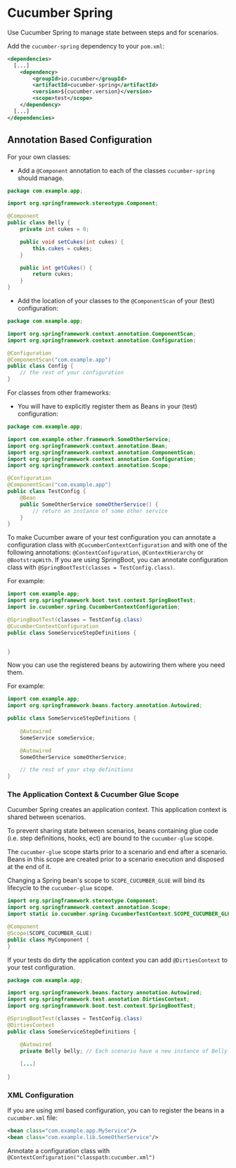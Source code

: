 Cucumber Spring
===============

Use Cucumber Spring to manage state between steps and for scenarios.

Add the `cucumber-spring` dependency to your `pom.xml`:

```xml
<dependencies>
  [...]
    <dependency>
        <groupId>io.cucumber</groupId>
        <artifactId>cucumber-spring</artifactId>
        <version>${cucumber.version}</version>
        <scope>test</scope>
    </dependency>
  [...]
</dependencies>
```

## Annotation Based Configuration

For your own classes:

* Add a `@Component` annotation to each of the classes `cucumber-spring` should
manage.
```java
package com.example.app;

import org.springframework.stereotype.Component;

@Component
public class Belly {
    private int cukes = 0;

    public void setCukes(int cukes) {
        this.cukes = cukes;
    }

    public int getCukes() {
        return cukes;
    }
}
```
* Add the location of your classes to the `@ComponentScan` of your (test)
configuration:

```java
package com.example.app;

import org.springframework.context.annotation.ComponentScan;
import org.springframework.context.annotation.Configuration;

@Configuration
@ComponentScan("com.example.app")
public class Config {
    // the rest of your configuration
}
```

For classes from other frameworks:

* You will have to explicitly register them as Beans in your (test) configuration:

```java
package com.example.app;

import com.example.other.framework.SomeOtherService;
import org.springframework.context.annotation.Bean;
import org.springframework.context.annotation.ComponentScan;
import org.springframework.context.annotation.Configuration;
import org.springframework.context.annotation.Scope;

@Configuration
@ComponentScan("com.example.app")
public class TestConfig {
    @Bean
    public SomeOtherService someOtherService() {
        // return an instance of some other service
    }
}
```

To make Cucumber aware of your test configuration you can annotate a
configuration class with `@CucumberContextConfiguration` and with one of the
following annotations: `@ContextConfiguration`, `@ContextHierarchy` or
`@BootstrapWith`. If you are using SpringBoot, you can annotate configuration
class with `@SpringBootTest(classes = TestConfig.class)`.

For example:
```java
import com.example.app;
import org.springframework.boot.test.context.SpringBootTest;
import io.cucumber.spring.CucumberContextConfiguration;

@SpringBootTest(classes = TestConfig.class)
@CucumberContextConfiguration
public class SomeServiceStepDefinitions {


}
```

Now you can use the registered beans by autowiring them where you need them.

For example:
```java
import com.example.app;
import org.springframework.beans.factory.annotation.Autowired;

public class SomeServiceStepDefinitions {
    
    @Autowired
    SomeService someService;

    @Autowired
    SomeOtherService someOtherService;

    // the rest of your step definitions
}
```

### The Application Context & Cucumber Glue Scope

Cucumber Spring creates an application context. This application context is
shared between scenarios.

To prevent sharing state between scenarios, beans containing glue code
(i.e. step definitions, hooks, ect) are bound to the `cucumber-glue` scope.

The `cucumber-glue` scope starts prior to a scenario and end after a scenario.
Beans in this scope are created prior to a scenario execution and disposed at
the end of it.

Changing a Spring bean's scope to `SCOPE_CUCUMBER_GLUE` will bind its lifecycle
to the `cucumber-glue` scope.

```java
import org.springframework.stereotype.Component;
import org.springframework.context.annotation.Scope;
import static io.cucumber.spring.CucumberTestContext.SCOPE_CUCUMBER_GLUE;

@Component
@Scope(SCOPE_CUCUMBER_GLUE)
public class MyComponent {
}
```

If your tests do dirty the application context you can add `@DirtiesContext` to 
your test configuration.

```java
package com.example.app;

import org.springframework.beans.factory.annotation.Autowired;
import org.springframework.test.annotation.DirtiesContext;
import org.springframework.boot.test.context.SpringBootTest;

@SpringBootTest(classes = TestConfig.class)
@DirtiesContext
public class SomeServiceStepDefinitions {

    @Autowired
    private Belly belly; // Each scenario have a new instance of Belly
    
    [...]
    
}
```

### XML Configuration

If you are using xml based configuration, you can to register the beans in a
`cucumber.xml` file:

```xml
<bean class="com.example.app.MyService"/>
<bean class="com.example.lib.SomeOtherService"/>
```

Annotate a configuration class with 
`@ContextConfiguration("classpath:cucumber.xml")`

